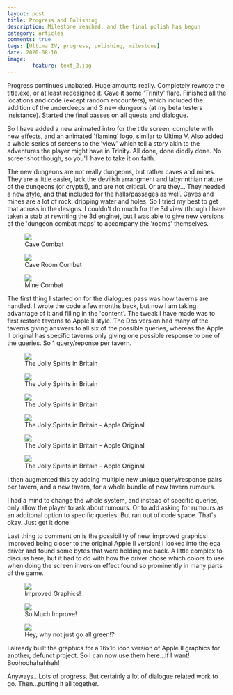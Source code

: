 ```yaml
---
layout: post
title: Progress and Polishing
description: Milestone reached, and the final polish has begun
category: articles
comments: true
tags: [Ultima IV, progress, polishing, milestone]
date: 2020-08-10
image: 
        feature: text_2.jpg
---
```


Progress continues unabated. Huge amounts really. Completely rewrote the title.exe, or at least redesigned it. Gave it some 'Trinity' flare. Finished all the locations and code (except random encounters), which included the addition of the underdeeps and 3 new dungeons (at my beta testers insistance). Started the final passes on all quests and dialogue.

<!--more-->

So I have added a new animated intro for the title screen, complete with new effects, and an animated 'flaming' logo, similar to Ultima V. Also added a whole series of screens to the 'view' which tell a story akin to the adventures the player might have in Trinity. All done, done diddly done. No screenshot though, so you'll have to take it on faith.

The new dungeons are not really dungeons, but rather caves and mines. They are a little easier, lack the devilish arrangment and labyrinthian nature of the dungeons (or crypts!), and are not critical. Or are they...
They needed a new style, and that included for the halls/passages as well. Caves and mines are a lot of rock, dripping water and holes. So I tried my best to get that across in the designs. I couldn't do much for the 3d view (though I have taken a stab at rewriting the 3d engine), but I was able to give new versions of the 'dungeon combat maps' to accompany the 'rooms' themselves.

<figure>
	<img class="ScrollRev" data-tilt src="{{ site.url }}/images/cave_combat.png" />
	<figcaption>Cave Combat</figcaption>
</figure>

<figure>
	<img class="ScrollRev" data-tilt src="{{ site.url }}/images/cave.png" />
	<figcaption>Cave Room Combat</figcaption>
</figure>

<figure>
	<img class="ScrollRev" data-tilt src="{{ site.url }}/images/mine.png" />
	<figcaption>Mine Combat</figcaption>
</figure>

The first thing I started on for the dialogues pass was how taverns are handled. I wrote the code a few months back, but now I am taking advantage of it and filling in the 'content'.
The tweak I have made was to first restore taverns to Apple II style. The Dos version had many of the taverns giving answers to all six of the possible queries, whereas the Apple II original has specific taverns only giving one possible response to one of the queries. So 1 query/reponse per tavern.

<figure>
	<img class="ScrollRev" data-tilt src="{{ site.url }}/images/sextant.png" />
	<figcaption>The Jolly Spirits in Britain</figcaption>
</figure>

<figure>
	<img class="ScrollRev" data-tilt src="{{ site.url }}/images/white_stone.png" />
	<figcaption>The Jolly Spirits in Britain</figcaption>
</figure>

<figure>
	<img class="ScrollRev" data-tilt src="{{ site.url }}/images/nightshade.png" />
	<figcaption>The Jolly Spirits in Britain</figcaption>
</figure>

<figure>
	<img class="ScrollRev" data-tilt src="{{ site.url }}/images/sextant_apple.png" />
	<figcaption>The Jolly Spirits in Britain - Apple Original</figcaption>
</figure>

<figure>
	<img class="ScrollRev" data-tilt src="{{ site.url }}/images/white_stone_apple.png" />
	<figcaption>The Jolly Spirits in Britain - Apple Original</figcaption>
</figure>

<figure>
	<img class="ScrollRev" data-tilt src="{{ site.url }}/images/nightshade_apple.png" />
	<figcaption>The Jolly Spirits in Britain - Apple Original</figcaption>
</figure>

I then augmented this by adding multiple new unique query/response pairs per tavern, and a new tavern, for a whole bundle of new tavern rumours.

I had a mind to change the whole system, and instead of specific queries, only allow the player to ask about rumours. Or to add asking for rumours as an additonal option to specific queries. But ran out of code space. That's okay. Just get it done.

Last thing to comment on is the possibility of new, improved graphics! Improved being closer to the original Apple II version! I looked into the ega driver and found some bytes that were holding me back. A little complex to discuss here, but it had to do with how the driver chose which colors to use when doing the screen inversion effect found so prominently in many parts of the game.

 <figure>
	<img class="ScrollRev" data-tilt src="{{ site.url }}/images/apple_castle.png" />
	<figcaption>Improved Graphics!</figcaption>
</figure>

<figure>
	<img class="ScrollRev" data-tilt src="{{ site.url }}/images/apple_tower.png" />
	<figcaption>So Much Improve!</figcaption>
</figure>

<figure>
	<img class="ScrollRev" data-tilt src="{{ site.url }}/images/apple_britain.png" />
	<figcaption>Hey, why not just go all green!?</figcaption>
</figure>

I already built the graphics for a 16x16 icon version of Apple II graphics for another, defunct project. So I can now use them here...if I want! Boohoohahahhah!

Anyways...Lots of progress. But certainly a lot of dialogue related work to go. Then...putting it all together.



